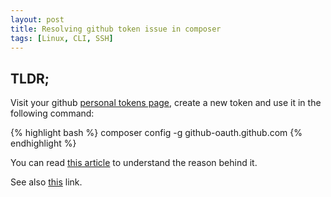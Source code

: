```yaml
---
layout: post
title: Resolving github token issue in composer
tags: [Linux, CLI, SSH]
---
```


## TLDR;

Visit your github [personal tokens page](https://github.com/settings/tokens),
create a new token and use it in the following command:

{% highlight bash %}
composer config -g github-oauth.github.com <oauthtoken>
{% endhighlight %}

You can read [this article](https://getcomposer.org/doc/articles/troubleshooting.md#api-rate-limit-and-oauth-tokens)
to understand the reason behind it.

See also [this](https://github.com/blog/1509-personal-api-tokens) link.

